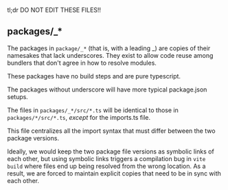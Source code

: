 tl;dr DO NOT EDIT THESE FILES!!

## packages/_*

The packages in `package/_*` (that is, with a leading _) are copies of their namesakes that lack underscores.
They exist to allow code reuse among bundlers that don't agree in how to resolve modules.

These packages have no build steps and are pure typescript.

The packages without underscore will have more typical package.json setups.

The files in `packages/_*/src/*.ts` will be identical to those in `packages/*/src/*.ts`, _except_ for the imports.ts file.

This file centralizes all the import syntax that must differ between the two package versions.

Ideally, we would keep the two package file versions as symbolic links of each other, but using symbolic links triggers a compilation bug in `vite build` where files end up being resolved from the wrong location. As a result, we are forced to maintain explicit copies
that need to be in sync with each other.
